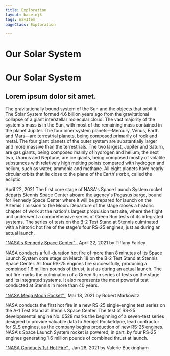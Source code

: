 ```yaml
---
title: Exploration
layout: base.njk
tags: navItem
pageClass: Exploration

---
```

  <!-- First container -->
  <div class="container container_solid">
    <div class="title_wrapper">
      <h1>Our Solar System</h1>
    </div>
  </div>

  <!-- Second container -->
  <div class="container container_image" aria-hidden="true">
    <div class="title_wrapper">
      <h1>Our Solar System</h1>
    </div>
  </div>


<section class="exploration">
  <h1><b>Lorem ipsum dolor sit amet.</b></h1>
  <p>
    The gravitationally bound system of the Sun and the objects that orbit it. The Solar System formed 4.6 billion years ago from the gravitational collapse of a giant interstellar molecular cloud. The vast majority of the system's mass is in the Sun, with most of the remaining mass contained in the planet Jupiter. The four inner system planets—Mercury, Venus, Earth and Mars—are terrestrial planets, being composed primarily of rock and metal. The four giant planets of the outer system are substantially larger and more massive than the terrestrials. The two largest, Jupiter and Saturn, are gas giants, being composed mainly of hydrogen and helium; the next two, Uranus and Neptune, are ice giants, being composed mostly of volatile substances with relatively high melting points compared with hydrogen and helium, such as water, ammonia and methane. All eight planets have nearly circular orbits that lie close to the plane of the Earth's orbit, called the ecliptic
  </p>
</section>





<section class="History container">
       

<div class="grid-wrapper">
            <div class="grid-box">
                <div class="hover">
                    April 22, 2021 <i class="fa fa-arrow-right"></i></
                </div>
                The first core stage of NASA's Space Launch System rocket departs Stennis Space Center aboard the agency's Pegasus barge, bound for Kennedy Space Center where it will be prepared for launch on the Artemis I mission to the Moon. Departure of the stage closes a historic chapter of work at the nation's largest propulsion test site, where the flight unit underwent a comprehensive series of Green Run tests of its integrated systems. The series of tests on the B-2 Test Stand at Stennis culminated with a historic hot fire of the stage's four RS-25 engines, just as during an actual launch.
                <p>
                <a href ="https://www.nasa.gov/feature/barging-in-artemis-i-core-stage-arrives-at-kennedy"> "NASA's Kennedy Space Center"  </a> , April 22, 2021 by Tiffany Fairley
                </p>
            </div>

<div class="grid-box">
                <div class="hover">
                     <i class="fa fa-arrow-right"></i></a>
                </div>
                <p>NASA conducts a full-duration hot fire of more than 8 minutes of its Space Launch System core stage on March 18 on the B-2 Test Stand at Stennis Space Center. All four RS-25 engines fire successfully, producing a combined 1.6 million pounds of thrust, just as during an actual launch. The hot fire marks the culmination of a Green Run series of tests on the stage and its integrated systems. It also represents the most powerful test conducted at Stennis in more than 40 years.</p>
                <p>
                <a href ="https://www.nasa.gov/press-release/nasa-mega-moon-rocket-passes-key-test-readies-for-launch"> "NASA Mega Moon Rocket"  </a> , Mar 18, 2021 by Robert Markowitz
                </p>
     </div>

<div class="grid-box">
                <div class="hover">
                    <i class="fa fa-arrow-right"></i></a>
                </div>
                <p>NASA conducts the first hot fire in a new RS-25 single-engine test series on the A-1 Test Stand at Stennis Space Center. The test of RS-25 developmental engine No. 0528 marks the beginning of a seven-test series designed to provide valuable data to Aerojet Rocketdyne, lead contractor for SLS engines, as the company begins production of new RS-25 engines. NASA's Space Launch System rocket is powered, in part, by four RS-25 engines generating 1.6 million pounds of combined thrust at launch.</p>
                <p>
                <a href ="https://www.nasa.gov/centers/stennis/news/releases/2021/NASA-Conducts-1st-Hot-Fire-of-New-RS-25-Engine-Test-Series"> "NASA Conducts 1st Hot Fire" </a> , Jan 28, 2021 by Valerie Buckingham
                </p>
     </div>
</section>

